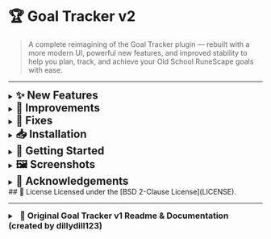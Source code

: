 # 🏆 Goal Tracker v2

> A complete reimagining of the Goal Tracker plugin — rebuilt with a more modern UI, powerful new features, and improved stability to help you plan, track, and achieve your Old School RuneScape goals with ease.

---

<details>
<summary><h2 style="margin:0;display:inline;">✨ New Features</h2></summary>

- Shift+Click removal of tasks for faster task management
- Automatic goal status checks for up-to-date progress
- New ActionBar and ActionBarButton UI components
- Hover states for better visual feedback
- New context menu organization for streamlined interaction
- Search toggle improvements for easier task searching
- New task right‑click menu with grouped **Move** submenu and cascading complete/incomplete toggle that applies to children (expanded beyond v1 functionality).
- Goal cards redesigned with lighter fills, full shadows, and hover/press effects only on the card face.
- Thicker header divider under “Goal Tracker” for clearer separation.
- Automatic refresh propagation so Home goals update instantly when tasks change.
- Completion chat messages delivered as proper Game messages with configurable colors.

### ♻️ Redesigned Features

- Redesigned quest prerequisites button for quick access to quest requirements
- Redesigned completion cascading to automatically complete related tasks
- Redesigned dropdown quest selector for faster quest task addition
- Redesigned right-click menus for prerequisites and child completion options
- Redesigned manual toggling for preset tasks to customize workflow
- Redesigned chatbox notification colors (now fully customizable)

</details>

<details>
<summary><h2 style="margin:0;display:inline;">🔧 Improvements</h2></summary>

- More compact prereq button for a cleaner interface
- Refreshed UI with updated design elements
- Font and ComboBox readability enhancements
- Consistent ActionBar UI throughout the plugin
- Unified goal view header for a cohesive look
- Improved context menus with better usability
- Enhanced cursor and hover detection accuracy
- Copy and paste support in the goal name input field
- Context menu entries rebuilt dynamically before opening to always reflect the latest state.
- Task and goal content now force an initial refresh so icons and text render correctly at login.

</details>

<details>
<summary><h2 style="margin:0;display:inline;">🐛 Fixes</h2></summary>

- Undo/Redo functionality cleanup for smoother editing
- ActionBarButton painting fixes to prevent visual glitches
- GoalTrackerPanel `home()` method refresh improvements
- Correct refresh behavior in ListPanel
- Improved mouse selection accuracy
- Keyboard shortcut fixes and enhancements
- Automatic removal of empty goals to keep lists tidy
- Visual refresh issue resolved on login
- Fixed child task refresh issues by recursively refreshing all descendants.
- Fixed blank panel issue when switching from Home to Goal view.
- Fixed completion chat message not appearing on task completion.

</details>

<details>
<summary><h2 style="margin:0;display:inline;">📥 Installation</h2></summary>

1. Open RuneLite.  
2. Go to the Plugin Hub.  
3. Search for "Goal Tracker v2".  
4. Click **Install**.  

</details>

<details>
<summary><h2 style="margin:0;display:inline;">🚀 Getting Started</h2></summary>

- Open the plugin panel in RuneLite once installed.  
- Use **+ Add goal** to create a new goal.  
- Add tasks (quests, skills, items, or manual) via the goal view.  
- Use the new **ActionBar** buttons for navigation, undo/redo, and bulk actions.  

</details>

<details>
<summary><h2 style="margin:0;display:inline;">🖼️ Screenshots</h2></summary>

[screenshot] Home panel with goal cards  
[screenshot] Inside a goal with task list  
[screenshot] Right‑click menu on a task  
[screenshot] Config panel with customizable chat color  

</details>

<details>
<summary><h2 style="margin:0;display:inline;">🙏 Acknowledgements</h2></summary>

- Original plugin created by **dillydill123**.  
- Fully renovated and maintained by **AhDoozy**.

</details>
## 📄 License
Licensed under the [BSD 2-Clause License](LICENSE).  

-----
<details>
<summary><span style="margin-left:8px;"><h3 style="display:inline;">📜 Original Goal Tracker v1 Readme & Documentation (created by dillydill123)</h3></span></summary>

# Runelite Goal Tracker Plugin

Keep track of your OSRS goals and complete them automatically.

## Features

- Track different types of tasks
    - Manual tasks
    - Skill tasks
    - Quests
    - Item tasks
- Organise tasks lists into goals
- Reorder and manage goal and task lists
- Chat notification on task completion

### Planned

- More task types
    - Achievement diaries
    - Minigame rewards
    - Kourend favour
    - NPC kills

Suggestions are welcome - please submit an issue :)

## Usage

### Goals

Goals are lists of tasks, and at a glance provide a quick way to view your progress towards the goal.

![Goals list](img/goals_list.png)

You can add a new goal with the "+ Add goal" button, and you can reorder/remove goals using right click. Clicking a goal will show the tasks within:

![Goal view](img/goal_view.png)

From here, you can add tasks to the goal.

### Adding tasks

![Task inputs](img/task_inputs.png)

#### Manual tasks

Basically a simple to-do list item. You can add these via the "Quick add" text box.

You can toggle them on and off manually just by clicking them.

Use the "+ More options" button to reveal the automatic task options.

#### Skill level/XP tasks

Use these tasks to automatically track skill progress. Just select a skill, and the desired level or XP amount. The task will automatically complete once you hit that level/xp.

#### Quest tasks

Track quest progress and completion, just select a quest or miniquest from the dropdown. Will also display in progress quests as orange.

#### Item tasks

Select an item using the search button and searching via the in-game chatbox, then set the desired quantity. The plugin will keep track of your items and tally up quantities stored in different inventories (bank, player, GIMP storage), and will be automatically completed once you get that amount of the item.

</details>
